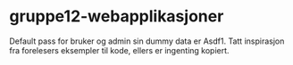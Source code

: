 # gruppe12-webapplikasjoner
Default pass for bruker og admin sin dummy data er Asdf1.
Tatt inspirasjon fra forelesers eksempler til kode, ellers er ingenting kopiert.
